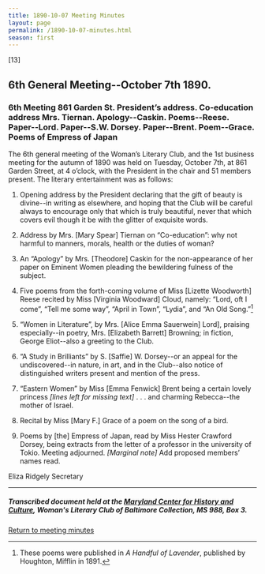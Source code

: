 ```yaml
---
title: 1890-10-07 Meeting Minutes
layout: page
permalink: /1890-10-07-minutes.html
season: first
---
```


<style>
    #maincontent{
        font-size:1.4em;
    }
</style>
[13]

## 6th General Meeting--October 7th 1890.

### 6th Meeting 861 Garden St. President’s address. Co-education address Mrs. Tiernan. Apology--Caskin. Poems--Reese. Paper--Lord. Paper--S.W. Dorsey. Paper--Brent. Poem--Grace. Poems of Empress of Japan

The 6th general meeting of the Woman’s Literary Club, and the 1st business meeting for the autumn of 1890 was held on Tuesday, October 7th, at 861 Garden Street, at 4 o’clock, with the President in the chair and 51 members present. The literary entertainment was as follows:

1. Opening address by the President declaring that the gift of beauty is divine--in writing as elsewhere, and hoping that the Club will be careful always to encourage only that which is truly beautiful, never that which covers evil though it be with the glitter of exquisite words.

2. Address by Mrs. [Mary Spear] Tiernan on “Co-education”: why not harmful to manners, morals, health or the duties of woman?

3. An “Apology” by Mrs. [Theodore] Caskin for the non-appearance of her paper on Eminent Women pleading the bewildering fulness of the subject.

4. Five poems from the forth-coming volume of Miss [Lizette Woodworth] Reese recited by Miss [Virginia Woodward] Cloud, namely: “Lord, oft I come”, “Tell me some way”, “April in Town”, “Lydia”, and “An Old Song.”[^lavender]

[^lavender]: These poems were published in _A Handful of Lavender_, published by Houghton, Mifflin in 1891.

5. “Women in Literature”, by Mrs. [Alice Emma Sauerwein] Lord], praising especially--in poetry, Mrs. [Elizabeth Barrett] Browning; in fiction, George Eliot--also a greeting to the Club.

6. “A Study in Brilliants” by S. [Saffie] W. Dorsey--or an appeal for the undiscovered--in nature, in art, and in the Club--also notice of distinguished writers present and mention of the press.

7. “Eastern Women” by Miss [Emma Fenwick] Brent being a certain lovely princess _[lines left for missing text]_ . . . and charming Rebecca--the mother of Israel.

8. Recital by Miss [Mary F.] Grace of a poem on the song of a bird.

9. Poems by [the] Empress of Japan, read by Miss Hester Crawford Dorsey, being extracts from the letter of a professor in the university of Tokio. Meeting adjourned. _[Marginal note]_ Add proposed members’ names read.

Eliza Ridgely
Secretary

<hr>

##### Transcribed document held at the [Maryland Center for History and Culture](http://mdhs.org/), Woman's Literary Club of Baltimore Collection, MS 988, Box 3. 

[Return to meeting minutes](https://elizajames.github.io/WLCB_draft/search/index.html?q=%2Bseason%3Afirst)